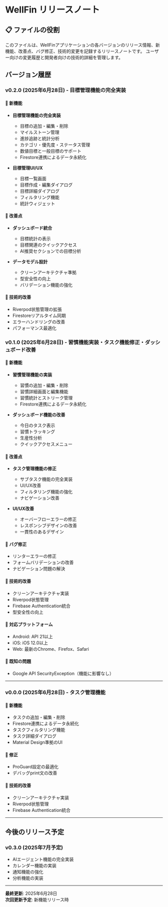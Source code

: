 # WellFin リリースノート

## 📋 ファイルの役割
このファイルは、WellFinアプリケーションの各バージョンのリリース情報、新機能、改善点、バグ修正、技術的変更を記録するリリースノートです。
ユーザー向けの変更履歴と開発者向けの技術的詳細を管理します。

## バージョン履歴

### v0.2.0 (2025年6月28日) - 目標管理機能の完全実装

#### 🎉 新機能
- **目標管理機能の完全実装**
  - 目標の追加・編集・削除
  - マイルストーン管理
  - 進捗追跡と統計分析
  - カテゴリ・優先度・ステータス管理
  - 数値目標と一般目標のサポート
  - Firestore連携によるデータ永続化

- **目標管理UI/UX**
  - 目標一覧画面
  - 目標作成・編集ダイアログ
  - 目標詳細ダイアログ
  - フィルタリング機能
  - 統計ウィジェット

#### 🔧 改善点
- **ダッシュボード統合**
  - 目標統計の表示
  - 目標関連のクイックアクセス
  - AI推奨セクションでの目標分析

- **データモデル設計**
  - クリーンアーキテクチャ準拠
  - 型安全性の向上
  - バリデーション機能の強化

#### 🔧 技術的改善
- Riverpod状態管理の拡張
- Firestoreリアルタイム同期
- エラーハンドリングの改善
- パフォーマンス最適化

### v0.1.0 (2025年6月28日) - 習慣機能実装・タスク機能修正・ダッシュボード改善

#### 🎉 新機能
- **習慣管理機能の実装**
  - 習慣の追加・編集・削除
  - 習慣詳細画面と編集機能
  - 習慣統計とストリーク管理
  - Firestore連携によるデータ永続化

- **ダッシュボード機能の改善**
  - 今日のタスク表示
  - 習慣トラッキング
  - 生産性分析
  - クイックアクセスメニュー

#### 🔧 改善点
- **タスク管理機能の修正**
  - サブタスク機能の完全実装
  - UI/UX改善
  - フィルタリング機能の強化
  - ナビゲーション改善

- **UI/UX改善**
  - オーバーフローエラーの修正
  - レスポンシブデザインの改善
  - 一貫性のあるデザイン

#### 🐛 バグ修正
- リンターエラーの修正
- フォームバリデーションの改善
- ナビゲーション問題の解決

#### 🔧 技術的改善
- クリーンアーキテクチャ実装
- Riverpod状態管理
- Firebase Authentication統合
- 型安全性の向上

#### 📱 対応プラットフォーム
- Android: API 21以上
- iOS: iOS 12.0以上
- Web: 最新のChrome、Firefox、Safari

#### 🔄 既知の問題
- Google API SecurityException（機能に影響なし）

---

### v0.0.0 (2025年6月28日) - タスク管理機能

#### 🎉 新機能
- タスクの追加・編集・削除
- Firestore連携によるデータ永続化
- タスクフィルタリング機能
- タスク詳細ダイアログ
- Material Design準拠のUI

#### 🔧 修正
- ProGuard設定の最適化
- デバッグprint文の改善

#### 🔧 技術的改善
- クリーンアーキテクチャ実装
- Riverpod状態管理
- Firebase Authentication統合

---

## 今後のリリース予定

### v0.3.0 (2025年7月予定)
- AIエージェント機能の完全実装
- カレンダー機能の実装
- 通知機能の強化
- 分析機能の実装

---

**最終更新**: 2025年6月28日  
**次回更新予定**: 新機能リリース時 